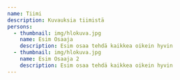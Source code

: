 ```yaml
---
name: Tiimi
description: Kuvauksia tiimistä
persons:
  - thumbnail: img/hlokuva.jpg
    name: Esim Osaaja
    description: Esim osaa tehdä kaikkea oikein hyvin
  - thumbnail: img/hlokuva.jpg
    name: Esim Osaaja 2
    description: Esim osaa tehdä kaikkea oikein hyvin
---
```

